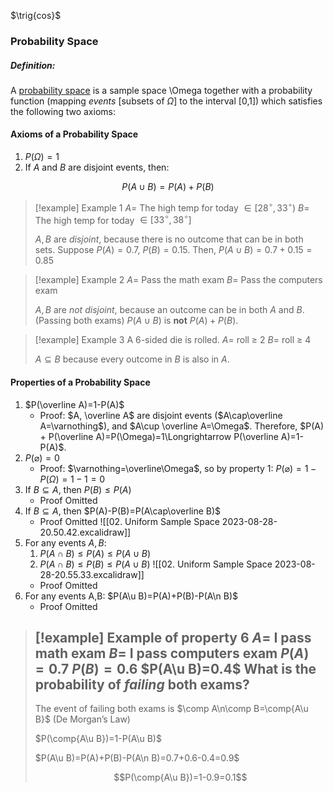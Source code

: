 $\newcommand{\u}{\cup}\newcommand{\n}{\cap}\newcommand{\comp}[1]{\overline{#1}}\newcommand{\trig}[1]{\overline{#1}\,\theta}$
$\trig{cos}$
### Probability Space
##### Definition:
A <u>probability space</u> is a sample space \Omega together with a probability function (mapping *events* \[subsets of $\Omega$] to the interval [0,1]) which satisfies the following two axioms:

#### Axioms of a Probability Space
1. $P(\Omega)=1$
2. If $A$ and $B$ are disjoint events, then:
   
$$P(A\cup B)=P(A)+P(B)$$



> [!example] Example 1
>  $A=$ The high temp for today $\in [28^\circ, 33^\circ)$
>  $B=$ The high temp for today $\in [33^\circ, 38^\circ]$
>  
>  $A,B$ are *disjoint*, because there is no outcome that can be in both sets.
>  Suppose $P(A)=0.7$,  $P(B)=0.15$.
>  Then, $P(A\cup B)=0.7 + 0.15=0.85$

> [!example] Example 2
> $A=$ Pass the math exam
> $B=$ Pass the computers exam
> 
> $A,B$ are *not disjoint*, because an outcome can be in both $A$ and $B$. (Passing both exams)
> $P(A\cup B)$ is **not** $P(A)+P(B)$.

> [!example] Example 3
> A 6-sided die is rolled.
> $A=$ roll ≥ 2
> $B=$ roll ≥ 4
> 
> $A\subseteq B$ because every outcome in $B$ is also in $A$.


#### Properties of a Probability Space
1. $P(\overline A)=1-P(A)$
	- Proof: $A, \overline A$ are disjoint events ($A\cap\overline A=\varnothing$), and $A\cup \overline A=\Omega$. Therefore, $P(A) + P(\overline A)=P(\Omega)=1\Longrightarrow P(\overline A)=1-P(A)$.
2. $P(\varnothing)=0$
	- Proof: $\varnothing=\overline\Omega$, so by property 1: $P(\varnothing)=1-P(\Omega)=1-1=0$
3. If $B\subseteq A$, then $P(B)\leq P(A)$
	- Proof Omitted
4. If $B\subseteq A$, then $P(A)-P(B)=P(A\cap\overline B)$
	- Proof Omitted
	![[02. Uniform Sample Space 2023-08-28-20.50.42.excalidraw]]
5. For any events $A,B$:
	1. $P(A\cap B)\leq P(A)\leq P(A\cup B)$
	2. $P(A\cap B)\leq P(B)\leq P(A\cup B)$
	![[02. Uniform Sample Space 2023-08-28-20.55.33.excalidraw]]
	- Proof Omitted
6. For any events A,B: $P(A\u B)=P(A)+P(B)-P(A\n B)$
	- Proof Omitted

> [!example] Example of property 6
> $A=$ I pass math exam
> $B=$ I pass computers exam
> $P(A)=0.7$
> $P(B)=0.6$
> $P(A\u B)=0.4$
> What is the probability of *failing* both exams?
> ---
> The event of failing both exams is $\comp A\n\comp B=\comp{A\u B}$ (De Morgan’s Law)
> 
> $P(\comp{A\u B})=1-P(A\u B)$
> 
> $P(A\u B)=P(A)+P(B)-P(A\n B)=0.7+0.6-0.4=0.9$
> 
> $$P(\comp{A\u B})=1-0.9=0.1$$
